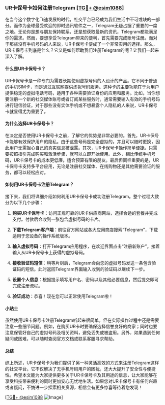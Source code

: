 ### UR卡保号卡如何注册Telegram [[TG💪+ @esim1088](https://t.me/s/esim1088)]

在当今这个数字化飞速发展的时代，社交平台已经成为我们生活中不可或缺的一部分。而作为全球最受欢迎的即时通讯软件之一，Telegram无疑占据了重要的一席之地。无论你是想与朋友保持联系，还是想获取最新的资讯，Telegram都能满足你的需求。然而，要想享受Telegram带来的便利，首先需要完成账号注册。而对于那些没有手机号码的人来说，UR卡保号卡便成了一个非常实用的选择。那么，UR卡保号卡到底是什么？它又是如何帮助我们注册Telegram的呢？让我们一起来深入了解。

#### 什么是UR卡保号卡？

UR卡保号卡是一种专门为需要长期使用虚拟号码的人设计的产品。它不同于普通的手机SIM卡，而是通过互联网提供虚拟号码服务。这种卡的主要功能在于为用户提供稳定的虚拟电话号码，适用于各种需要验证身份的应用和服务。比如，当你想要注册一个新的社交媒体账号或者订阅某些服务时，通常需要输入有效的手机号码进行短信验证。对于那些没有实体手机或不想暴露个人隐私的人来说，UR卡保号卡就显得尤为重要了。

#### 为什么选择UR卡保号卡？

在决定是否使用UR卡保号卡之前，了解它的优势是非常必要的。首先，UR卡保号卡能够有效保护用户的隐私。由于这些号码是完全虚拟的，并且可以随时更换，因此用户无需担心自己的真实信息被泄露。其次，UR卡保号卡操作简单便捷。只需要按照指引完成购买和激活步骤，就可以立即开始使用。此外，相比传统手机号码，UR卡保号卡的成本更低廉，适合预算有限的朋友。最后但同样重要的是，UR卡保号卡支持多平台应用，无论是注册社交媒体、在线购物还是其他需要验证的服务，都可以轻松应对。

#### 如何用UR卡保号卡注册Telegram？

接下来，我们将详细介绍如何利用UR卡保号卡成功注册Telegram。整个过程大致分为以下几个步骤：

1. **购买UR卡保号卡**：访问正规可靠的UR卡供应商网站，选择合适的套餐并完成支付。付款后会收到一张包含虚拟号码的卡片。

2. **下载Telegram客户端**：前往官方网站或各大应用商店搜索“Telegram”，下载适用于您设备的操作系统版本。

3. **输入虚拟号码**：打开Telegram应用程序，在欢迎界面点击“注册新账户”。接着输入从UR卡保号卡上获得的虚拟号码。

4. **接收验证码短信**：稍等片刻后，Telegram会向您的虚拟号码发送一条包含验证码的短信。此时返回Telegram界面输入收到的验证码以继续下一步。

5. **设置个人信息**：根据提示填写用户名、密码以及其他必要信息，然后提交即可完成注册流程。

6. **验证成功**：恭喜！现在您可以正常使用Telegram啦！

#### 小贴士

虽然使用UR卡保号卡注册Telegram听起来很简单，但在实际操作过程中还是需要注意一些细节问题。例如，在购买UR卡时要确保选择信誉良好的商家；同时也要注意保管好自己的虚拟号码及相关资料，避免丢失或被盗用。另外，如果遇到任何疑问或困难，可以随时查阅官方文档或联系客服寻求帮助。

#### 总结

综上所述，UR卡保号卡为我们提供了另一种灵活高效的方式来注册Telegram这样的社交平台。它不仅解决了无手机号码用户的困扰，还大大提升了安全性与便捷性。希望本文能为大家提供更多关于UR卡保号卡及其用途的信息，让大家能够在享受科技带来便利的同时更加安心无忧地生活。如果您对UR卡保号卡有任何兴趣或者疑问，不妨进一步探索相关资源，相信会有更多惊喜等待着您发现！

[[TG💪+ @esim1088](https://t.me/s/esim1088) ![Image](https://i.postimg.cc/4NQfJmqS/Snipaste-2025-05-13-00-14-12.png)]